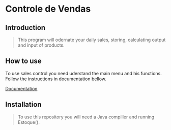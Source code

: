 # Controle de Vendas 

## Introduction

> This program will odernate your daily sales, storing, calculating output and input of products.

## How to use

To use sales control you need uderstand the main menu and his functions. 
Follow the instructions in documentation bellow. 

[Documentation](https://www.notion.so/Controle-de-M-scaras-72833b18c9114fdcb2b391e177d3bfcc)

## Installation

> To use this repository you will need a Java compiller and running Estoque().
